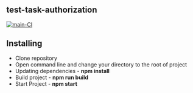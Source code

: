 ## test-task-authorization

[![main-CI](https://github.com/Polt0s//actions/workflows/main.yml/badge.svg)](https://github.com/Polt0s/test-task-authorization/actions/workflows/main.yml)

## Installing

* Clone repository
* Open command line and change your directory to the root of project
* Updating dependencies - **npm install**
* Build project - **npm run build**
* Start Project - **npm start**